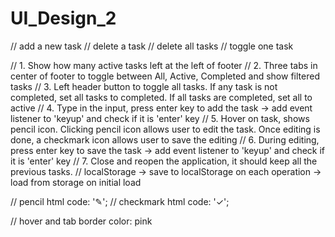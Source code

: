 # UI_Design_2

// add a new task
// delete a task
// delete all tasks
// toggle one task

// 1. Show how many active tasks left at the left of footer
// 2. Three tabs in center of footer to toggle between All, Active, Completed and show filtered tasks
// 3. Left header button to toggle all tasks. If any task is not completed, set all tasks to completed. If all tasks are completed, set all to active
// 4. Type in the input, press enter key to add the task -> add event listener to 'keyup' and check if it is 'enter' key
// 5. Hover on task, shows pencil icon. Clicking pencil icon allows user to edit the task. Once editing is done, a checkmark icon allows user to save the editing
// 6. During editing, press enter key to save the task -> add event listener to 'keyup' and check if it is 'enter' key
// 7. Close and reopen the application, it should keep all the previous tasks. // localStorage -> save to localStorage on each operation -> load from storage on initial load

// pencil html code: '&#9998;';
// checkmark html code: '&#10003;';

// hover and tab border color: pink
